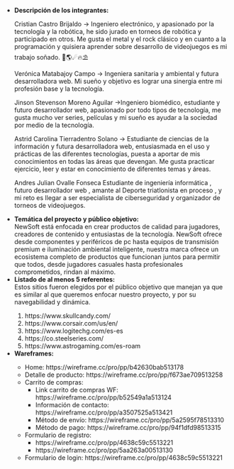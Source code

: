 <ul type = "disc">
<li><strong>Descripción de los integrantes:</strong></li>

Cristian Castro Brijaldo -> Ingeniero electrónico, y apasionado por la tecnología y la robótica, he sido jurado en torneos de robótica y participado en otros. Me gusta el metal y el rock clásico y en cuanto a la programación y quisiera aprender sobre desarrollo de videojuegos es mi trabajo soñado. 🦾🌎☄🔥⛱

Verónica Matabajoy Campo -> Ingeniera sanitaria y ambiental y futura desarrolladora web. Mi sueño y objetivo es lograr una sinergia entre mi profesión base y la tecnología.

Jinson Stevenson Moreno Aguilar ->Ingeniero biomédico, estudiante y  futuro desarrollador web, apasionado por todo tipos de tecnología, me gusta mucho ver series, películas y mi sueño es ayudar a la sociedad por medio de la tecnología.

Astrid Carolina Tierradentro Solano → Estudiante de ciencias de la información y futura desarrolladora web, entusiasmada en el uso y prácticas de las diferentes tecnologías, puesta a aportar de mis conocimientos en todas las áreas que devengan. Me gusta practicar ejercicio, leer y estar en conocimiento de diferentes temas y áreas.

Andres Julian Ovalle Fonseca 
Estudiante de ingeniería informática , futuro desarrollador web , amante al Deporte triatlonista en proceso , y mi reto es llegar a ser especialista de ciberseguridad y organizador de torneos de videojuegos. 

<li><strong>Temática del proyecto y público objetivo:</strong></li>
NewSoft está enfocada en crear productos de calidad para jugadores, creadores de contenido y entusiastas de la tecnología. NewSoft ofrece desde componentes y periféricos de pc hasta equipos de transmisión premium e iluminación ambiental inteligente, nuestra marca ofrece un ecosistema completo de productos que funcionan juntos para permitir que todos, desde jugadores casuales hasta profesionales comprometidos, rindan al máximo.

<li><strong>Listado de al menos 5 referentes: </strong></li>
Estos sitios fueron elegidos por el público objetivo que manejan ya que es similar al que queremos enfocar nuestro proyecto, y por su navegabilidad y dinámica.
<ol type = "1">
<li>https://www.skullcandy.com/</li>
<li>https://www.corsair.com/us/en/</li>
<li>https://www.logitechg.com/es-es</li>
<li>https://co.steelseries.com/</li>
<li>https://www.astrogaming.com/es-roam</li>
</ol>
<li><strong>Wareframes:</strong></li>
<ul>
    <li>Home: https://wireframe.cc/pro/pp/b42630bab513178</li>
    <li>Detalle de producto: https://wireframe.cc/pro/pp/f673ae709513258</li>
    <li>Carrito de compras: 
        <ul>
            <li>Link carrito de compras WF: https://wireframe.cc/pro/pp/b52549a1a513124</li>
            <li>Información de contacto: https://wireframe.cc/pro/pp/a3507525a513421</li>
            <li>Método de envío: https://wireframe.cc/pro/pp/5a2595f78513310</li>
            <li>Método de pago: https://wireframe.cc/pro/pp/94f1dfd98513315</li>
        </ul>
    </li>
    <li>Formulario de registro: 
        <ul>
            <li>https://wireframe.cc/pro/pp/4638c59c5513221</li>
            <li>https://wireframe.cc/pro/pp/5aa263a00513130</li>
        </ul>
    </li>
    <li>Formulario de login: https://wireframe.cc/pro/pp/4638c59c5513221
</ul>
</ul>
